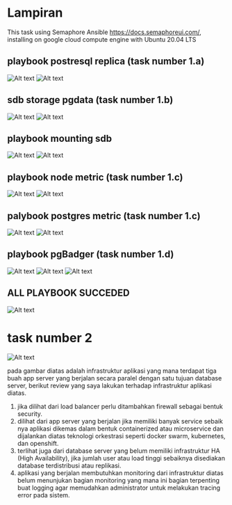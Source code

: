 # Lampiran
  This task using Semaphore Ansible https://docs.semaphoreui.com/, installing on google cloud compute engine with Ubuntu 20.04 LTS
## playbook postresql replica (task number 1.a)
![Alt text](image/ss-01.png)
![Alt text](image/ss-02.png)
## sdb storage pgdata (task number 1.b)
![Alt text](image/ss-04.png)
![Alt text](image/ss-03.png)
## playbook mounting sdb 
![Alt text](image/ss-05.png)
![Alt text](image/ss-06.png)
## playbook node metric (task number 1.c)
![Alt text](image/ss-07.png)
![Alt text](image/ss-08.png)
## palybook postgres metric (task number 1.c)
![Alt text](image/ss-09.png)
![Alt text](image/ss-10.png)
## playbook pgBadger (task number 1.d)
![Alt text](image/ss-11.png)
![Alt text](image/ss-12.png)
![Alt text](image/ss-14.png)
## ALL PLAYBOOK SUCCEDED
![Alt text](image/ss-13.png)

# task number 2
![Alt text](image/ss-15.png)

pada gambar diatas adalah infrastruktur aplikasi yang mana terdapat tiga buah app server yang berjalan secara paralel dengan satu tujuan database server, berikut review yang saya lakukan terhadap infrastruktur aplikasi diatas.
1. jika dilihat dari load balancer perlu ditambahkan firewall sebagai bentuk security.
2. dilihat dari app server yang berjalan jika memiliki banyak service sebaik nya aplikasi dikemas dalam bentuk containerized atau microservice dan dijalankan diatas teknologi orkestrasi seperti docker swarm, kubernetes, dan openshift.
3. terlihat juga dari database server yang belum memiliki infrastruktur HA (High Availability), jika jumlah user atau load tinggi sebaiknya disediakan database terdistribusi atau replikasi.
4. aplikasi yang berjalan membutuhkan monitoring dari infrastruktur diatas belum menunjukan bagian monitoring yang mana ini bagian terpenting buat logging agar memudahkan administrator untuk melakukan tracing error pada sistem.





 
